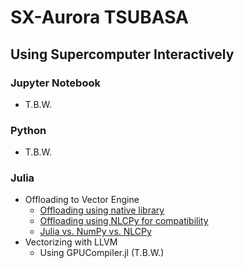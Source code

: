 # SX-Aurora TSUBASA

## Using Supercomputer Interactively

### Jupyter Notebook

* T.B.W.

### Python

* T.B.W.

### Julia

* Offloading to Vector Engine
  - [Offloading using native library](https://github.com/moyhig/SX-Aurora_TSUBASA/blob/main/Julia/doc/00-libveo_jl.ipynb)
  - [Offloading using NLCPy for compatibility](https://github.com/moyhig/SX-Aurora_TSUBASA/blob/main/Julia/doc/01-nlcpy_veo.ipynb)
  - [Julia vs. NumPy vs. NLCPy](https://github.com/moyhig/SX-Aurora_TSUBASA/blob/main/Julia/doc/02-numpy_vs_nlcpy.ipynb)
* Vectorizing with LLVM
  - Using GPUCompiler.jl (T.B.W.)

